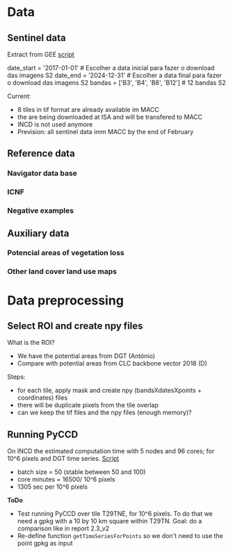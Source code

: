 # Data

## Sentinel data

Extract from GEE [script](scripts/pyccd_theia/notebooks/download-gee-36-parts-portugal.py)

date_start = '2017-01-01'  # Escolher a data inicial para fazer o download das imagens S2
date_end = '2024-12-31'  # Escolher a data final para fazer o download das imagens S2
bandas = ['B3', 'B4', 'B8', 'B12']  # 12 bandas S2

Current: 
* 8 tiles in tif format are already available im MACC
* the are being downloaded at ISA and will be transfered to MACC
* INCD is not used anymore
* Prevision: all sentinel data imm MACC by the end of February
  
## Reference data

### Navigator data base

### ICNF

### Negative examples

## Auxiliary data

### Potencial areas of vegetation loss


### Other land cover land use maps

# Data preprocessing

## Select ROI and create npy files

What is the ROI?
* We have the potential areas from DGT (António)
* Compare with potential areas from CLC backbone vector 2018 (D)

Steps:
* for each tile, apply mask and create npy (bandsXdatesXpoints + coordinates) files
* there will be duplicate pixels from the tile overlap
* can we keep the tif files and the npy files (enough memory)?

## Running PyCCD

On INCD the estimated computation time with 5 nodes and 96 cores; for 10^6 pixels and DGT time series. [Script](scripts/pyccd_theia/notebooks/main_mpi_incd.py)
* batch size = 50 (stable between 50 and 100)
* core minutes = 16500/ 10^6 pixels
* 1305 sec per 10^6 pixels
  
**ToDo** 
* Test running PyCCD over tile T29TNE, for 10^6 pixels. To do that we need a gpkg with a 10 by 10 km square within T29TN. Goal: do a comparison like in report 2.3_v2
* Re-define function `getTimeSeriesForPoints` so we don't need to use the point gpkg as input







